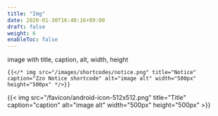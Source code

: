 ```yaml
---
title: "Img"
date: 2020-01-30T16:40:16+09:00
draft: false
weight: 6
enableToc: false
---
```


image with title, caption, alt, width, height 

```
{{</* img src="/images/shortcodes/notice.png" title="Notice" caption="Zzo Notice shortcode" alt="image alt" width="500px" height="500px" */>}}
```

{{< img src="/favicon/android-icon-512x512.png" title="Title" caption="caption" alt="image alt" width="500px" height="500px" >}}
